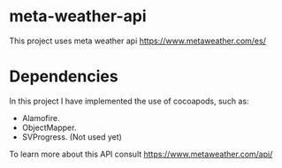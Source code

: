 # meta-weather-api
This project uses meta weather api https://www.metaweather.com/es/

# Dependencies
In this project I have implemented the use of cocoapods, such as:
- Alamofire.
- ObjectMapper.
- SVProgress. (Not used yet)

To learn more about this API consult https://www.metaweather.com/api/
